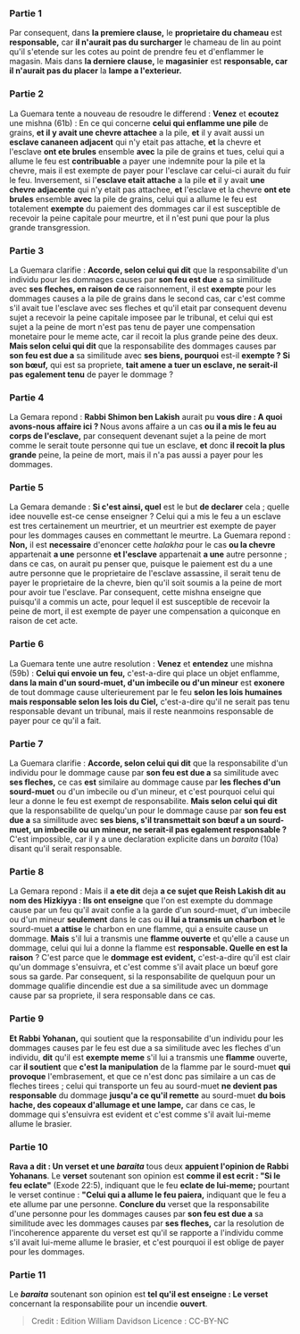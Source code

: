
### Partie 1
Par consequent, dans <b>la premiere clause,</b> le <b>proprietaire du chameau</b> est <b>responsable,</b> car <b>il n'aurait pas du surcharger</b> le chameau de lin au point qu'il s'etende sur les cotes au point de prendre feu et d'enflammer le magasin. Mais dans <b>la derniere clause,</b> le <b>magasinier</b> est <b>responsable, car il n'aurait pas du placer</b> la <b>lampe a l'exterieur.</b>

### Partie 2
La Guemara tente a nouveau de resoudre le differend : <b>Venez</b> et <b>ecoutez</b> une mishna (61b) : En ce qui concerne <b>celui qui enflamme une pile</b> de grains, <b>et il y avait une chevre attachee</b> a la pile, <b>et</b> il y avait aussi un <b>esclave cananeen adjacent</b> qui n'y etait pas attache, <b>et</b> la chevre et l'esclave <b>ont ete brules</b> ensemble <b>avec</b> la pile de grains et tues, celui qui a allume le feu est <b>contribuable</b> a payer une indemnite pour la pile et la chevre, mais il est exempte de payer pour l'esclave car celui-ci aurait du fuir le feu. Inversement, si l'<b>esclave etait attache</b> a la pile <b>et</b> il y avait <b>une chevre adjacente</b> qui n'y etait pas attachee, <b>et</b> l'esclave et la chevre <b>ont ete brules</b> ensemble <b>avec</b> la pile de grains, celui qui a allume le feu est totalement <b>exempte</b> du paiement des dommages car il est susceptible de recevoir la peine capitale pour meurtre, et il n'est puni que pour la plus grande transgression.

### Partie 3
La Guemara clarifie : <b>Accorde, selon celui qui dit</b> que la responsabilite d'un individu pour les dommages causes par <b>son feu est due</b> a sa similitude avec <b>ses fleches, en raison de ce</b> raisonnement, il est <b>exempte</b> pour les dommages causes a la pile de grains dans le second cas, car c'est comme s'il avait tue l'esclave avec ses fleches et qu'il etait par consequent devenu sujet a recevoir la peine capitale imposee par le tribunal, et celui qui est sujet a la peine de mort n'est pas tenu de payer une compensation monetaire pour le meme acte, car il recoit la plus grande peine des deux. <b>Mais selon celui qui dit</b> que la responsabilite des dommages causes par <b>son feu est due a</b> sa similitude avec <b>ses biens, pourquoi</b> est-il <b>exempte ? Si son bœuf,</b> qui est sa propriete, <b>tait amene a tuer un esclave, ne serait-il pas egalement tenu</b> de payer le dommage ?

### Partie 4
La Gemara repond : <b>Rabbi Shimon ben Lakish</b> aurait pu <b>vous dire : A quoi avons-nous affaire ici ? </b> Nous avons affaire a un cas <b>ou il a mis le feu au corps de l'esclave,</b> par consequent devenant sujet a la peine de mort comme le serait toute personne qui tue un esclave, <b>et</b> donc <b>il recoit la plus grande</b> peine, la peine de mort, mais il n'a pas aussi a payer pour les dommages.

### Partie 5
La Gemara demande : <b>Si c'est ainsi, quel</b> est le but <b>de declarer</b> cela ; quelle idee nouvelle est-ce cense enseigner ? Celui qui a mis le feu a un esclave est tres certainement un meurtrier, et un meurtrier est exempte de payer pour les dommages causes en commettant le meurtre. La Guemara repond : <b>Non,</b> il est <b>necessaire</b> d'enoncer cette <i>halakha</i> pour le cas <b>ou la chevre</b> appartenait <b>a une</b> personne <b>et l'esclave</b> appartenait <b>a une</b> autre personne ; dans ce cas, on aurait pu penser que, puisque le paiement est du a une autre personne que le proprietaire de l'esclave assassine, il serait tenu de payer le proprietaire de la chevre, bien qu'il soit soumis a la peine de mort pour avoir tue l'esclave. Par consequent, cette mishna enseigne que puisqu'il a commis un acte, pour lequel il est susceptible de recevoir la peine de mort, il est exempte de payer une compensation a quiconque en raison de cet acte.

### Partie 6
La Guemara tente une autre resolution : <b>Venez</b> et <b>entendez</b> une mishna (59b) : <b>Celui qui envoie un feu,</b> c'est-a-dire qui place un objet enflamme, <b>dans la main d'un sourd-muet, d'un imbecile ou d'un mineur</b> est <b>exonere</b> de tout dommage cause ulterieurement par le feu <b>selon les lois humaines mais responsable selon les lois du Ciel,</b> c'est-a-dire qu'il ne serait pas tenu responsable devant un tribunal, mais il reste neanmoins responsable de payer pour ce qu'il a fait.

### Partie 7
La Guemara clarifie : <b>Accorde, selon celui qui dit</b> que la responsabilite d'un individu pour le dommage cause par <b>son feu est due a</b> sa similitude avec <b>ses fleches,</b> ce cas <b>est</b> similaire au dommage cause par <b>les fleches d'un sourd-muet</b> ou d'un imbecile ou d'un mineur, et c'est pourquoi celui qui leur a donne le feu est exempt de responsabilite. <b>Mais selon celui qui dit</b> que la responsabilite de quelqu'un pour le dommage cause par <b>son feu est due a</b> sa similitude avec <b>ses biens, s'il transmettait son bœuf a un sourd-muet, un imbecile ou un mineur, ne serait-il pas egalement responsable ?</b> C'est impossible, car il y a une declaration explicite dans un <i>baraita</i> (10a) disant qu'il serait responsable.

### Partie 8
La Gemara repond : Mais il <b>a ete dit</b> deja <b>a ce sujet que Reish Lakish dit au nom des Hizkiyya : Ils ont enseigne</b> que l'on est exempte du dommage cause par un feu qu'il avait confie a la garde d'un sourd-muet, d'un imbecile ou d'un mineur <b>seulement</b> dans le cas ou <b>il lui a transmis un charbon et</b> le sourd-muet <b>a attise</b> le charbon en une flamme, qui a ensuite cause un dommage. <b>Mais</b> s'il lui a transmis une <b>flamme ouverte</b> et qu'elle a cause un dommage, celui qui lui a donne la flamme est <b>responsable. Quelle en est la raison</b> ? C'est parce que le <b>dommage est evident,</b> c'est-a-dire qu'il est clair qu'un dommage s'ensuivra, et c'est comme s'il avait place un bœuf gore sous sa garde. Par consequent, si la responsabilite de quelquun pour un dommage qualifie dincendie est due a sa similitude avec un dommage cause par sa propriete, il sera responsable dans ce cas.

### Partie 9
<b>Et Rabbi Yohanan,</b> qui soutient que la responsabilite d'un individu pour les dommages causes par le feu est due a sa similitude avec les fleches d'un individu, <b>dit</b> qu'il est <b>exempte meme</b> s'il lui a transmis une <b>flamme</b> ouverte, car <b>il soutient</b> que <b>c'est la manipulation</b> de la flamme par le sourd-muet <b>qui provoque</b> l'embrasement, et que ce n'est donc pas similaire a un cas de fleches tirees ; celui qui transporte un feu au sourd-muet <b>ne devient pas responsable</b> du dommage <b>jusqu'a ce qu'il remette</b> au sourd-muet <b>du bois hache, des copeaux d'allumage et une lampe,</b> car dans ce cas, le dommage qui s'ensuivra est evident et c'est comme s'il avait lui-meme allume le brasier.

### Partie 10
<b>Rava a dit : Un verset et une <i>baraita</i></b> tous deux <b>appuient l'opinion de Rabbi Yohanans</b>. Le <b>verset</b> soutenant son opinion est <b>comme il est ecrit : "Si le feu eclate"</b> (Exode 22:5), indiquant que le feu <b>eclate de lui-meme;</b> pourtant le verset continue : <b>"Celui qui a allume le feu paiera,</b> indiquant que le feu a ete allume par une personne. <b>Conclure du</b> verset que la responsabilite d'une personne pour les dommages causes par <b>son feu est due a</b> sa similitude avec les dommages causes par <b>ses fleches,</b> car la resolution de l'incoherence apparente du verset est qu'il se rapporte a l'individu comme s'il avait lui-meme allume le brasier, et c'est pourquoi il est oblige de payer pour les dommages.

### Partie 11
Le <b><i>baraita</i></b> soutenant son opinion est <b>tel qu'il est enseigne : Le verset</b> concernant la responsabilite pour un incendie <b>ouvert</b>.

>Credit : Edition William Davidson
>Licence : CC-BY-NC